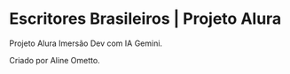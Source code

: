 # Escritores Brasileiros | Projeto Alura
Projeto Alura Imersão Dev com IA Gemini.

Criado por Aline Ometto.
